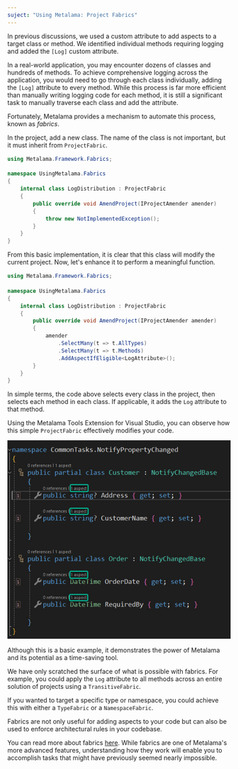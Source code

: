 ```yaml
---
suject: "Using Metalama: Project Fabrics"
---
```



In previous discussions, we used a custom attribute to add aspects to a target class or method. We identified individual methods requiring logging and added the `[Log]` custom attribute.

In a real-world application, you may encounter dozens of classes and hundreds of methods. To achieve comprehensive logging across the application, you would need to go through each class individually, adding the `[Log]` attribute to every method. While this process is far more efficient than manually writing logging code for each method, it is still a significant task to manually traverse each class and add the attribute.

Fortunately, Metalama provides a mechanism to automate this process, known as _fabrics_.

In the project, add a new class. The name of the class is not important, but it must inherit from `ProjectFabric`.

```c#
using Metalama.Framework.Fabrics;

namespace UsingMetalama.Fabrics
{
    internal class LogDistribution : ProjectFabric
    {
        public override void AmendProject(IProjectAmender amender)
        {
            throw new NotImplementedException();
        }
    }
}
```

From this basic implementation, it is clear that this class will modify the current project. Now, let's enhance it to perform a meaningful function.

```c#
using Metalama.Framework.Fabrics;

namespace UsingMetalama.Fabrics
{
    internal class LogDistribution : ProjectFabric
    {
        public override void AmendProject(IProjectAmender amender)
        {
            amender
                .SelectMany(t => t.AllTypes)
                .SelectMany(t => t.Methods)
                .AddAspectIfEligible<LogAttribute>();
        }
    }
}
```

In simple terms, the code above selects every class in the project, then selects each method in each class. If applicable, it adds the `Log` attribute to that method.

Using the Metalama Tools Extension for Visual Studio, you can observe how this simple `ProjectFabric` effectively modifies your code.

![](images/fabric2.jpg)

Although this is a basic example, it demonstrates the power of Metalama and its potential as a time-saving tool.

We have only scratched the surface of what is possible with fabrics. For example, you could apply the `Log` attribute to all methods across an entire solution of projects using a `TransitiveFabric`.

If you wanted to target a specific type or namespace, you could achieve this with either a `TypeFabric` or a `NamespaceFabric`.

Fabrics are not only useful for adding aspects to your code but can also be used to enforce architectural rules in your codebase.

You can read more about fabrics [here](https://doc.metalama.net/conceptual/using/fabrics). While fabrics are one of Metalama's more advanced features, understanding how they work will enable you to accomplish tasks that might have previously seemed nearly impossible.


